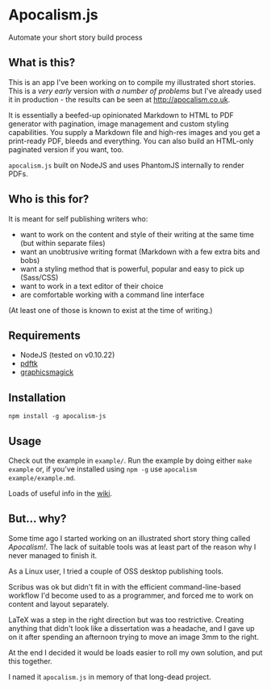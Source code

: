 Apocalism.js
=====

Automate your short story build process

What is this?
----

This is an app I've been working on to compile my illustrated short stories.
This is a _very early_ version with _a number of problems_ but I've already used it in production - the results can be seen at http://apocalism.co.uk.

It is essentially a beefed-up opinionated Markdown to HTML to PDF generator with pagination, image management and custom styling capabilities.
You supply a Markdown file and high-res images and you get a print-ready PDF, bleeds and everything.
You can also build an HTML-only paginated version if you want, too.

`apocalism.js` built on NodeJS and uses PhantomJS internally to render PDFs.

Who is this for?
---

It is meant for self publishing writers who:

- want to work on the content and style of their writing at the same time (but within separate files)
- want an unobtrusive writing format (Markdown with a few extra bits and bobs)
- want a styling method that is powerful, popular and easy to pick up (Sass/CSS)
- want to work in a text editor of their choice
- are comfortable working with a command line interface

(At least one of those is known to exist at the time of writing.)

Requirements
----

- NodeJS (tested on v0.10.22)
- [pdftk](https://www.pdflabs.com/tools/pdftk-server/)
- [graphicsmagick](http://www.graphicsmagick.org/)

Installation
----

```
npm install -g apocalism-js
```

Usage
----

Check out the example in `example/`.
Run the example by doing either `make example` or, if you've installed using `npm -g` use `apocalism example/example.md`.

Loads of useful info in the [wiki](https://github.com/andrey-p/apocalism-js/wiki).

But... why?
----

Some time ago I started working on an illustrated short story thing called *Apocalism!*.
The lack of suitable tools was at least part of the reason why I never managed to finish it.

As a Linux user, I tried a couple of OSS desktop publishing tools.

Scribus was ok but didn't fit in with the efficient command-line-based workflow I'd become used to as a programmer, and forced me to work on content and layout separately.

LaTeX was a step in the right direction but was too restrictive. Creating anything that didn't look like a dissertation was a headache, and I gave up on it after spending an afternoon trying to move an image 3mm to the right.

At the end I decided it would be loads easier to roll my own solution, and put this together.

I named it `apocalism.js` in memory of that long-dead project.
